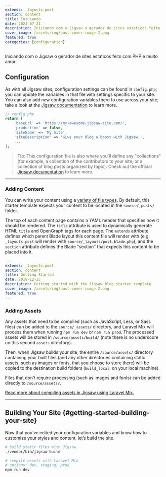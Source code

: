 ```yaml
---
extends: _layouts.post
section: content
title: Iniciando
date: 2021-07-21
description: Iniciando com o Jigsaw o gerador de sites estaticos feito com PHP e muito amor
cover_image: /assets/img/post-cover-image-2.png
featured: true
categories: [configuration]
---
```


Iniciando com o Jigsaw o gerador de sites estaticos feito com PHP e muito amor.<!-- more -->

## Configuration

As with all Jigsaw sites, configuration settings can be found in `config.php`; you can update the variables in that file with settings specific to your site. You can also add new configuration variables there to use across your site; take a look at the [Jigsaw documentation](http://jigsaw.tighten.co/docs/site-variables/) to learn more.

```php
// config.php
return [
    'baseUrl' => 'https://my-awesome-jigsaw-site.com/',
    'production' => false,
    'siteName' => 'My Site',
    'siteDescription' => 'Give your blog a boost with Jigsaw.',
    ...
];
```

> Tip: This configuration file is also where you’ll define any "collections" (for example, a collection of the contributors to your site, or a collection of blog posts organized by topic). Check out the official [Jigsaw documentation](https://jigsaw.tighten.co/docs/collections/) to learn more.

---

### Adding Content

You can write your content using a [variety of file types](http://jigsaw.tighten.co/docs/content-other-file-types/). By default, this starter template expects your content to be located in the `source/_posts/` folder.

The top of each content page contains a YAML header that specifies how it should be rendered. The `title` attribute is used to dynamically generate HTML `title` and OpenGraph tags for each page. The `extends` attribute defines which parent Blade layout this content file will render with (e.g. `_layouts.post` will render with `source/_layouts/post.blade.php`), and the `section` attribute defines the Blade "section" that expects this content to be placed into it.

```yaml
---
extends: _layouts.post
section: content
title: Getting Started
date: 2018-12-25
description: Getting started with the Jigsaw blog starter template
cover_image: /assets/img/post-cover-image-2.png
featured: true
---
```

### Adding Assets

Any assets that need to be compiled (such as JavaScript, Less, or Sass files) can be added to the `source/_assets/` directory, and Laravel Mix will process them when running `npm run dev` or `npm run prod`. The processed assets will be stored in `/source/assets/build/` (note there is no underscore on this second `assets` directory).

Then, when Jigsaw builds your site, the entire `/source/assets/` directory containing your built files (and any other directories containing static assets, such as images or fonts, that you choose to store there) will be copied to the destination build folders (`build_local`, on your local machine).

Files that don't require processing (such as images and fonts) can be added directly to `/source/assets/`.

[Read more about compiling assets in Jigsaw using Laravel Mix.](http://jigsaw.tighten.co/docs/compiling-assets/)

---

## Building Your Site {#getting-started-building-your-site}

Now that you’ve edited your configuration variables and know how to customize your styles and content, let’s build the site.

```bash
# build static files with Jigsaw
./vendor/bin/jigsaw build

# compile assets with Laravel Mix
# options: dev, staging, prod
npm run dev
```
